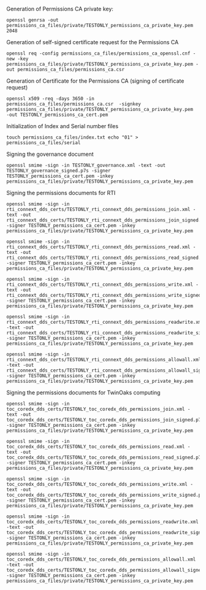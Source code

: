 Generation of Permissions CA private key:

    openssl genrsa -out permissions_ca_files/private/TESTONLY_permissions_ca_private_key.pem  2048

Generation of self-signed certificate request for the Permissions CA

    openssl req -config permissions_ca_files/permissions_ca_openssl.cnf -new -key permissions_ca_files/private/TESTONLY_permissions_ca_private_key.pem -out permissions_ca_files/permissions_ca.csr

Generation of Certificate for the Permissions CA (signing of certificate request)

    openssl x509 -req -days 3650 -in  permissions_ca_files/permissions_ca.csr  -signkey permissions_ca_files/private/TESTONLY_permissions_ca_private_key.pem  -out TESTONLY_permissions_ca_cert.pem

Initialization of Index and Serial number files

    touch permissions_ca_files/index.txt echo "01" > permissions_ca_files/serial

Signing the governance document

    openssl smime -sign -in TESTONLY_governance.xml -text -out  TESTONLY_governance_signed.p7s -signer TESTONLY_permissions_ca_cert.pem -inkey permissions_ca_files/private/TESTONLY_permissions_ca_private_key.pem

Signing the permissions documents for RTI

    openssl smime -sign -in rti_connext_dds_certs/TESTONLY_rti_connext_dds_permissions_join.xml -text -out  rti_connext_dds_certs/TESTONLY_rti_connext_dds_permissions_join_signed.p7s -signer TESTONLY_permissions_ca_cert.pem -inkey permissions_ca_files/private/TESTONLY_permissions_ca_private_key.pem

    openssl smime -sign -in rti_connext_dds_certs/TESTONLY_rti_connext_dds_permissions_read.xml -text -out  rti_connext_dds_certs/TESTONLY_rti_connext_dds_permissions_read_signed.p7s -signer TESTONLY_permissions_ca_cert.pem -inkey permissions_ca_files/private/TESTONLY_permissions_ca_private_key.pem

    openssl smime -sign -in rti_connext_dds_certs/TESTONLY_rti_connext_dds_permissions_write.xml -text -out  rti_connext_dds_certs/TESTONLY_rti_connext_dds_permissions_write_signed.p7s -signer TESTONLY_permissions_ca_cert.pem -inkey permissions_ca_files/private/TESTONLY_permissions_ca_private_key.pem

    openssl smime -sign -in rti_connext_dds_certs/TESTONLY_rti_connext_dds_permissions_readwrite.xml -text -out  rti_connext_dds_certs/TESTONLY_rti_connext_dds_permissions_readwrite_signed.p7s -signer TESTONLY_permissions_ca_cert.pem -inkey permissions_ca_files/private/TESTONLY_permissions_ca_private_key.pem

    openssl smime -sign -in rti_connext_dds_certs/TESTONLY_rti_connext_dds_permissions_allowall.xml -text -out  rti_connext_dds_certs/TESTONLY_rti_connext_dds_permissions_allowall_signed.p7s -signer TESTONLY_permissions_ca_cert.pem -inkey permissions_ca_files/private/TESTONLY_permissions_ca_private_key.pem

Signing the permissions documents for TwinOaks computing

    openssl smime -sign -in toc_coredx_dds_certs/TESTONLY_toc_coredx_dds_permissions_join.xml -text -out  toc_coredx_dds_certs/TESTONLY_toc_coredx_dds_permissions_join_signed.p7s -signer TESTONLY_permissions_ca_cert.pem -inkey permissions_ca_files/private/TESTONLY_permissions_ca_private_key.pem

    openssl smime -sign -in toc_coredx_dds_certs/TESTONLY_toc_coredx_dds_permissions_read.xml -text -out  toc_coredx_dds_certs/TESTONLY_toc_coredx_dds_permissions_read_signed.p7s -signer TESTONLY_permissions_ca_cert.pem -inkey permissions_ca_files/private/TESTONLY_permissions_ca_private_key.pem

    openssl smime -sign -in toc_coredx_dds_certs/TESTONLY_toc_coredx_dds_permissions_write.xml -text -out  toc_coredx_dds_certs/TESTONLY_toc_coredx_dds_permissions_write_signed.p7s -signer TESTONLY_permissions_ca_cert.pem -inkey permissions_ca_files/private/TESTONLY_permissions_ca_private_key.pem

    openssl smime -sign -in toc_coredx_dds_certs/TESTONLY_toc_coredx_dds_permissions_readwrite.xml -text -out  toc_coredx_dds_certs/TESTONLY_toc_coredx_dds_permissions_readwrite_signed.p7s -signer TESTONLY_permissions_ca_cert.pem -inkey permissions_ca_files/private/TESTONLY_permissions_ca_private_key.pem

    openssl smime -sign -in toc_coredx_dds_certs/TESTONLY_toc_coredx_dds_permissions_allowall.xml -text -out  toc_coredx_dds_certs/TESTONLY_toc_coredx_dds_permissions_allowall_signed.p7s -signer TESTONLY_permissions_ca_cert.pem -inkey permissions_ca_files/private/TESTONLY_permissions_ca_private_key.pem	
